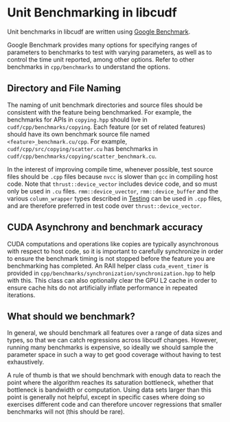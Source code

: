 # Unit Benchmarking in libcudf

Unit benchmarks in libcudf are written using [Google Benchmark](https://github.com/google/benchmark).

Google Benchmark provides many options for specifying ranges of parameters to benchmarks to test
with varying parameters, as well as to control the time unit reported, among other options. Refer to
other benchmarks in `cpp/benchmarks` to understand the options.

## Directory and File Naming

The naming of unit benchmark directories and source files should be consistent with the feature 
being benchmarked. For example, the benchmarks for APIs in `copying.hpp` should live in 
`cudf/cpp/benchmarks/copying`. Each feature (or set of related features) should have its own 
benchmark source file named `<feature>_benchmark.cu/cpp`. For example,
`cudf/cpp/src/copying/scatter.cu` has benchmarks in 
`cudf/cpp/benchmarks/copying/scatter_benchmark.cu`.

In the interest of improving compile time, whenever possible, test source files should be `.cpp` 
files because `nvcc` is slower than `gcc` in compiling host code. Note that `thrust::device_vector`
includes device code, and so must only be used in `.cu` files. `rmm::device_uvector`, 
`rmm::device_buffer` and the various `column_wrapper` types described in [Testing](TESTING.md)
can be used in `.cpp` files, and are therefore preferred in test code over `thrust::device_vector`.

## CUDA Asynchrony and benchmark accuracy

CUDA computations and operations like copies are typically asynchronous with respect to host code,
so it is important to carefully synchronize in order to ensure the benchmark timing is not stopped
before the feature you are benchmarking has completed. An RAII helper class `cuda_event_timer` is 
provided in `cpp/benchmarks/synchronization/synchronization.hpp` to help with this. This class
can also optionally clear the GPU L2 cache in order to ensure cache hits do not artificially inflate
performance in repeated iterations.

## What should we benchmark?

In general, we should benchmark all features over a range of data sizes and types, so that we can
catch regressions across libcudf changes. However, running many benchmarks is expensive, so ideally
we should sample the parameter space in such a way to get good coverage without having to test
exhaustively. 

A rule of thumb is that we should benchmark with enough data to reach the point where the algorithm 
reaches its saturation bottleneck, whether that bottleneck is bandwidth or computation. Using data 
sets larger than this point is generally not helpful, except in specific cases where doing so
exercises different code and can therefore uncover regressions that smaller benchmarks will not 
(this should be rare).
